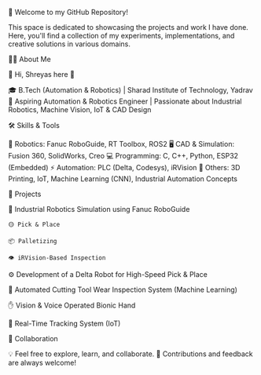 👋 Welcome to my GitHub Repository!

This space is dedicated to showcasing the projects and work I have done. Here, you'll find a collection of my experiments, implementations, and creative solutions in various domains.

🙋‍♂️ About Me

👋 Hi, Shreyas here 🙂

🎓 B.Tech (Automation & Robotics) | Sharad Institute of Technology, Yadrav
🤖 Aspiring Automation & Robotics Engineer | Passionate about Industrial Robotics, Machine Vision, IoT & CAD Design

🛠️ Skills & Tools

🤖 Robotics: Fanuc RoboGuide, RT Toolbox, ROS2
🖥️ CAD & Simulation: Fusion 360, SolidWorks, Creo
💻 Programming: C, C++, Python, ESP32 (Embedded)
⚡ Automation: PLC (Delta, Codesys), iRVision
🧩 Others: 3D Printing, IoT, Machine Learning (CNN), Industrial Automation Concepts

🚀 Projects

🤖 Industrial Robotics Simulation using Fanuc RoboGuide

    🟡 Pick & Place

    📦 Palletizing

    👁️ iRVision-Based Inspection

⚙️ Development of a Delta Robot for High-Speed Pick & Place

🔬 Automated Cutting Tool Wear Inspection System (Machine Learning)

✋ Vision & Voice Operated Bionic Hand

📡 Real-Time Tracking System (IoT)

🤝 Collaboration

💡 Feel free to explore, learn, and collaborate.
💬 Contributions and feedback are always welcome!

